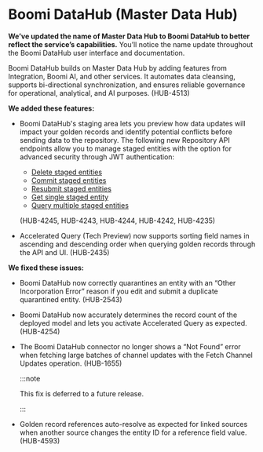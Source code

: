 #  Boomi DataHub (Master Data Hub)

<head>
  <meta name="guidename" content="Release Notes"/>
  <meta name="context" content="GUID-a578d1da-3a0b-4814-b807-daa02f0ac38c"/>
</head>

**We’ve updated the name of Master Data Hub to Boomi DataHub to better reflect the service’s capabilities.** You’ll notice the name update throughout the Boomi DataHub user interface and documentation. 

Boomi DataHub builds on Master Data Hub by adding features from Integration, Boomi AI, and other services. It automates data cleansing, supports bi-directional synchronization, and ensures reliable governance for operational, analytical, and AI purposes. (HUB-4513)

**We added these features:**

- Boomi DataHub's staging area lets you preview how data updates will impact your golden records and identify potential conflicts before sending data to the repository. The following new Repository API endpoints allow you to manage staged entities with the option for advanced security through JWT authentication:

  - [Delete staged entities](/docs/Atomsphere/Master%20Data%20Hub/REST%20APIs/hub-Delete_Staged_Entities.md)
  - [Commit staged entities](/docs/Atomsphere/Master%20Data%20Hub/REST%20APIs/hub-Commit_Staged_Entities.md)
  - [Resubmit staged entities](/docs/Atomsphere/Master%20Data%20Hub/REST%20APIs/hub-Resubmit_Staged_Entities.md)
  - [Get single staged entity](/docs/Atomsphere/Master%20Data%20Hub/REST%20APIs/hub-Get_Staged_Entity.md) 
  - [Query multiple staged entities](/docs/Atomsphere/Master%20Data%20Hub/REST%20APIs/hub-Query_Staged_Entities.md)

  (HUB-4245, HUB-4243, HUB-4244, HUB-4242, HUB-4235)

- Accelerated Query (Tech Preview) now supports sorting field names in ascending and descending order when querying golden records through the API and UI. (HUB-2435)

**We fixed these issues:**

- Boomi DataHub now correctly quarantines an entity with an “Other Incorporation Error” reason if you edit and submit a duplicate quarantined entity. (HUB-2543)

- Boomi DataHub now accurately determines the record count of the deployed model and lets you activate Accelerated Query as expected. (HUB-4254)

- The Boomi DataHub connector no longer shows a “Not Found” error when fetching large batches of channel updates with the Fetch Channel Updates operation. (HUB-1655)
  
  :::note

  This fix is deferred to a future release.

  :::

- Golden record references auto-resolve as expected for linked sources when another source changes the entity ID for a reference field value. (HUB-4593)

